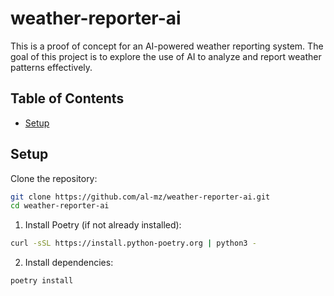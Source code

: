 # weather-reporter-ai

This is a proof of concept for an AI-powered weather reporting system. The goal of this project is to explore the use of AI to analyze and report weather patterns effectively.

## Table of Contents
- [Setup](#setup)
<!-- - [Usage](#usage)
  - [Running the Hedge Fund](#running-the-hedge-fund)
  - [Running the Backtester](#running-the-backtester)
- [Project Structure](#project-structure)
- [Contributing](#contributing)
- [License](#license) -->

## Setup

Clone the repository:
```bash
git clone https://github.com/al-mz/weather-reporter-ai.git
cd weather-reporter-ai
```

1. Install Poetry (if not already installed):
```bash
curl -sSL https://install.python-poetry.org | python3 -
```

2. Install dependencies:
```bash
poetry install
```
